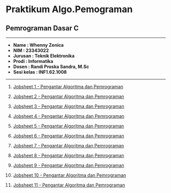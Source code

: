 # Praktikum Algo.Pemograman

 ## **Pemrograman Dasar C**

  ______________________

* **Name    : Whenny Zenica**      
* **NIM     : 23343022**           
* **Jurusan : Teknik Elektronika** 
* **Prodi   : Informatika**
* **Dosen : Randi Proska Sandra, M.Sc**
* **Sesi kelas : INF1.62.1008**

  
______________________
1. [Jobsheet 1 - Pengantar Algoritma dan Pemrograman](https://github.com/Whanyzencc/Jobsheet-TI-Algoritma-Pemograman-Semester-1/tree/main/Jobsheet%201_Whenny%20Zenica_23343022)<br>


2. [Jobsheet 2 - Pengantar Algoritma dan Pemrograman](https://github.com/Whanyzencc/Jobsheet-TI-Algoritma-Pemograman-Semester-1/tree/main/Jobsheet%202_Whenny%20Zenica_23343022)<br>

3. [Jobsheet 3 - Pengantar Algoritma dan Pemrograman](https://github.com/Whanyzencc/Jobsheet-TI-Algoritma-Pemograman-Semester-1/tree/main/Jobsheet%203_Whenny%20Zenica_23343022)<br>

4. [Jobsheet 4 - Pengantar Algoritma dan Pemrograman](https://github.com/Whanyzencc/Jobsheet-TI-Algoritma-Pemograman-Semester-1/tree/main/Jobsheet%204_Whenny%20Zenica_23343022)<br>

5. [Jobsheet 5 - Pengantar Algoritma dan Pemrograman](https://github.com/Whanyzencc/Jobsheet-TI-Algoritma-Pemograman-Semester-1/tree/main/Jobsheet%205_Whenny%20Zenica_23343022)<br>

6. [Jobsheet 6 - Pengantar Algoritma dan Pemrograman](https://github.com/Whanyzencc/Jobsheet-TI-Algoritma-Pemograman-Semester-1/tree/main/Jobsheet%206_Whenny%20Zenica_23343022)<br>


7. [Jobsheet 7 - Pengantar Algoritma dan Pemrograman](https://github.com/Whanyzencc/Jobsheet-TI-Algoritma-Pemograman-Semester-1/tree/main/Jobsheet%207_Whenny%20Zenica_23343022)<br>

8. [Jobsheet 8 - Pengantar Algoritma dan Pemrograman](https://github.com/Whanyzencc/Jobsheet-TI-Algoritma-Pemograman-Semester-1/tree/main/Jobsheet%208_Whenny%20Zenica_23343022)<br>

9. [Jobsheet 9 - Pengantar Algoritma dan Pemrograman](https://github.com/Whanyzencc/Jobsheet-TI-Algoritma-Pemograman-Semester-1/tree/main/Jobsheet%209_Whenny%20Zenica_23343022)<br>

10. [Jobsheet 10 - Pengantar Algoritma dan Pemrograman](https://github.com/Whanyzencc/Jobsheet-TI-Algoritma-Pemograman-Semester-1/tree/main/Jobsheet%2010_Whenny%20Zenica_23343022)<br>

11. [Jobsheet 11 - Pengantar Algoritma dan Pemrograman](https://github.com/Whanyzencc/Jobsheet-TI-Algoritma-Pemograman-Semester-1/tree/main/Jobsheet%2011_Whenny%20Zenica_23343022)<br>
